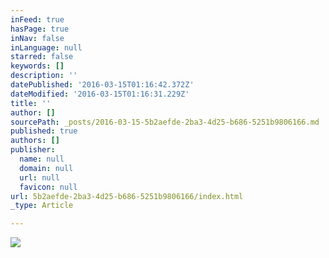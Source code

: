 ```yaml
---
inFeed: true
hasPage: true
inNav: false
inLanguage: null
starred: false
keywords: []
description: ''
datePublished: '2016-03-15T01:16:42.372Z'
dateModified: '2016-03-15T01:16:31.229Z'
title: ''
author: []
sourcePath: _posts/2016-03-15-5b2aefde-2ba3-4d25-b686-5251b9806166.md
published: true
authors: []
publisher:
  name: null
  domain: null
  url: null
  favicon: null
url: 5b2aefde-2ba3-4d25-b686-5251b9806166/index.html
_type: Article

---
```

![](https://the-grid-user-content.s3-us-west-2.amazonaws.com/4d32ee37-2fd8-4123-a2d6-d6099fc12b84.jpg)